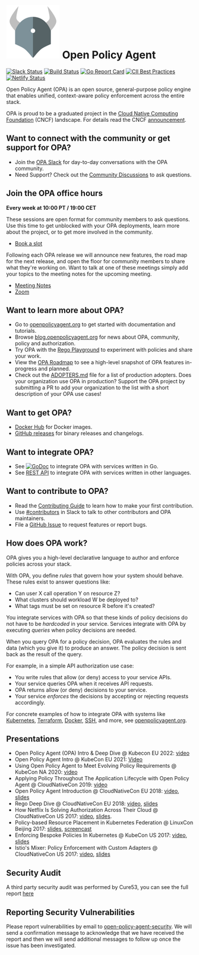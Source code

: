 # ![logo](./logo/logo-144x144.png) Open Policy Agent

[![Slack Status](http://slack.openpolicyagent.org/badge.svg)](https://slack.openpolicyagent.org) [![Build Status](https://github.com/open-policy-agent/opa/workflows/Post%20Merge/badge.svg?branch=main)](https://github.com/open-policy-agent/opa/actions) [![Go Report Card](https://goreportcard.com/badge/open-policy-agent/opa)](https://goreportcard.com/report/open-policy-agent/opa) [![CII Best Practices](https://bestpractices.coreinfrastructure.org/projects/1768/badge)](https://bestpractices.coreinfrastructure.org/projects/1768) [![Netlify Status](https://api.netlify.com/api/v1/badges/4a0a092a-8741-4826-a28f-826d4a576cab/deploy-status)](https://app.netlify.com/sites/openpolicyagent/deploys)

Open Policy Agent (OPA) is an open source, general-purpose policy engine that enables unified, context-aware policy enforcement across the entire stack.

OPA is proud to be a graduated project in the [Cloud Native Computing Foundation](https://cncf.io) (CNCF) landscape. For details read the CNCF [announcement](https://www.cncf.io/announcements/2021/02/04/cloud-native-computing-foundation-announces-open-policy-agent-graduation/).

## Want to connect with the community or get support for OPA?

- Join the [OPA Slack](https://slack.openpolicyagent.org) for day-to-day conversations with the OPA community.
- Need Support? Check out the [Community Discussions](https://github.com/orgs/open-policy-agent/discussions) to ask questions.

## Join the OPA office hours

**Every week at 10:00 PT / 19:00 CET**

These sessions are open format for community members to ask questions. Use this time to get unblocked with your OPA deployments, learn more about the project, or to get more involved in the community.

  * [Book a slot](https://calendly.com/peter-styra/opa-office-hours)

Following each OPA release we will announce new features, the road map for the next release, and open the floor for community members to share what they're working on. Want to talk at one of these meetings simply add your topics to the meeting notes for the upcoming meeting. 

  * [Meeting Notes](https://docs.google.com/document/d/1v6l2gmkRKAn5UIg3V2QdeeCcXMElxsNzEzDkVlWDVg8/edit?usp=sharing)
  * [Zoom](https://zoom.us/j/97827947600)

## Want to learn more about OPA?

- Go to [openpolicyagent.org](https://www.openpolicyagent.org) to get started with documentation and tutorials.
- Browse [blog.openpolicyagent.org](https://blog.openpolicyagent.org) for news about OPA, community, policy and authorization.
- Try OPA with the [Rego Playground](https://play.openpolicyagent.org) to experiment with policies and share your work.
- View the [OPA Roadmap](https://docs.google.com/presentation/d/16QV6gvLDOV3I0_guPC3_19g6jHkEg3X9xqMYgtoCKrs/edit?usp=sharing) to see a high-level snapshot of OPA features in-progress and planned.
- Check out the [ADOPTERS.md](./ADOPTERS.md) file for a list of production adopters. Does your organization use OPA in production? Support the OPA project by submitting a PR to add your organization to the list with a short description of your OPA use cases!

## Want to get OPA?

- [Docker Hub](https://hub.docker.com/r/openpolicyagent/opa/tags/) for Docker images.
- [GitHub releases](https://github.com/open-policy-agent/opa/releases) for binary releases and changelogs.

## Want to integrate OPA?

* See
  [![GoDoc](https://godoc.org/github.com/open-policy-agent/opa?status.svg)](https://godoc.org/github.com/open-policy-agent/opa/rego)
  to integrate OPA with services written in Go.
* See [REST API](https://www.openpolicyagent.org/docs/rest-api.html) to
  integrate OPA with services written in other languages.

## Want to contribute to OPA?

* Read the [Contributing Guide](https://www.openpolicyagent.org/docs/latest/contributing/) to learn how to make your first contribution.
* Use [#contributors](https://openpolicyagent.slack.com/archives/C02L1TLPN59) in Slack to talk to other contributors and OPA maintainers.
* File a [GitHub Issue](https://github.com/open-policy-agent/opa/issues) to request features or report bugs.

## How does OPA work?

OPA gives you a high-level declarative language to author and enforce policies
across your stack.

With OPA, you define _rules_ that govern how your system should behave. These
rules exist to answer questions like:

* Can user X call operation Y on resource Z?
* What clusters should workload W be deployed to?
* What tags must be set on resource R before it's created?

You integrate services with OPA so that these kinds of policy decisions do not
have to be *hardcoded* in your service. Services integrate with OPA by
executing _queries_ when policy decisions are needed.

When you query OPA for a policy decision, OPA evaluates the rules and data
(which you give it) to produce an answer. The policy decision is sent back as
the result of the query.

For example, in a simple API authorization use case:

* You write rules that allow (or deny) access to your service APIs.
* Your service queries OPA when it receives API requests.
* OPA returns allow (or deny) decisions to your service.
* Your service _enforces_ the decisions by accepting or rejecting requests accordingly.

For concrete examples of how to integrate OPA with systems like [Kubernetes](https://www.openpolicyagent.org/docs/kubernetes-admission-control.html), [Terraform](https://www.openpolicyagent.org/docs/terraform.html), [Docker](https://www.openpolicyagent.org/docs/docker-authorization.html), [SSH](https://www.openpolicyagent.org/docs/ssh-and-sudo-authorization.html), and more, see [openpolicyagent.org](https://www.openpolicyagent.org).

## Presentations

- Open Policy Agent (OPA) Intro & Deep Dive @ Kubecon EU 2022: [video](https://www.youtube.com/watch?v=MhyQxIp1H58)
- Open Policy Agent Intro @ KubeCon EU 2021: [Video](https://www.youtube.com/watch?v=2CgeiWkliaw)
- Using Open Policy Agent to Meet Evolving Policy Requirements @ KubeCon NA 2020: [video](https://www.youtube.com/watch?v=zVuM7F_BTyc)
- Applying Policy Throughout The Application Lifecycle with Open Policy Agent @ CloudNativeCon 2019: [video](https://www.youtube.com/watch?v=cXfsaE6RKfc)
- Open Policy Agent Introduction @ CloudNativeCon EU 2018: [video](https://youtu.be/XEHeexPpgrA), [slides](https://www.slideshare.net/TorinSandall/opa-the-cloud-native-policy-engine)
- Rego Deep Dive @ CloudNativeCon EU 2018: [video](https://youtu.be/4mBJSIhs2xQ), [slides](https://www.slideshare.net/TorinSandall/rego-deep-dive)
- How Netflix Is Solving Authorization Across Their Cloud @ CloudNativeCon US 2017: [video](https://www.youtube.com/watch?v=R6tUNpRpdnY), [slides](https://www.slideshare.net/TorinSandall/how-netflix-is-solving-authorization-across-their-cloud).
- Policy-based Resource Placement in Kubernetes Federation @ LinuxCon Beijing 2017: [slides](https://www.slideshare.net/TorinSandall/policybased-resource-placement-across-hybrid-cloud), [screencast](https://www.youtube.com/watch?v=hRz13baBhfg&feature=youtu.be)
- Enforcing Bespoke Policies In Kubernetes @ KubeCon US 2017: [video](https://www.youtube.com/watch?v=llDI8VvkUj8), [slides](https://www.slideshare.net/TorinSandall/enforcing-bespoke-policies-in-kubernetes)
- Istio's Mixer: Policy Enforcement with Custom Adapters @ CloudNativeCon US 2017: [video](https://www.youtube.com/watch?v=czZLXUqzd24), [slides](https://www.slideshare.net/TorinSandall/istios-mixer-policy-enforcement-with-custom-adapters-cloud-nativecon-17)

## Security Audit

A third party security audit was performed by Cure53, you can see the full report [here](SECURITY_AUDIT.pdf)

## Reporting Security Vulnerabilities

Please report vulnerabilities by email to [open-policy-agent-security](mailto:open-policy-agent-security@googlegroups.com).
We will send a confirmation message to acknowledge that we have received the
report and then we will send additional messages to follow up once the issue
has been investigated.
